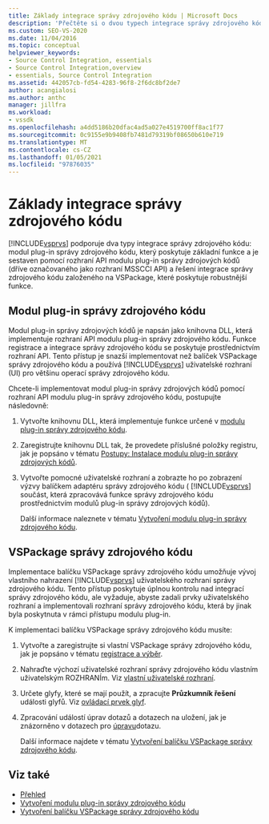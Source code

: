 ```yaml
---
title: Základy integrace správy zdrojového kódu | Microsoft Docs
description: 'Přečtěte si o dvou typech integrace správy zdrojového kódu, které podporuje Visual Studio: modul plug-in správy zdrojových kódů a řešení správy zdrojového kódu založeného na VSPackage.'
ms.custom: SEO-VS-2020
ms.date: 11/04/2016
ms.topic: conceptual
helpviewer_keywords:
- Source Control Integration, essentials
- Source Control Integration,overview
- essentials, Source Control Integration
ms.assetid: 442057cb-fd54-4283-96f8-2f6dc8bf2de7
author: acangialosi
ms.author: anthc
manager: jillfra
ms.workload:
- vssdk
ms.openlocfilehash: a4dd5186b20dfac4ad5a027e4519700ff8ac1f77
ms.sourcegitcommit: 0c9155e9b9408fb7481d79319bf08650b610e719
ms.translationtype: MT
ms.contentlocale: cs-CZ
ms.lasthandoff: 01/05/2021
ms.locfileid: "97876035"
---
```

# <a name="source-control-integration-essentials"></a>Základy integrace správy zdrojového kódu
[!INCLUDE[vsprvs](../../code-quality/includes/vsprvs_md.md)] podporuje dva typy integrace správy zdrojového kódu: modul plug-in správy zdrojového kódu, který poskytuje základní funkce a je sestaven pomocí rozhraní API modulu plug-in správy zdrojových kódů (dříve označovaného jako rozhraní MSSCCI API) a řešení integrace správy zdrojového kódu založeného na VSPackage, které poskytuje robustnější funkce.

## <a name="source-control-plug-in"></a>Modul plug-in správy zdrojového kódu
 Modul plug-in správy zdrojových kódů je napsán jako knihovna DLL, která implementuje rozhraní API modulu plug-in správy zdrojového kódu. Funkce registrace a integrace správy zdrojového kódu se poskytuje prostřednictvím rozhraní API. Tento přístup je snazší implementovat než balíček VSPackage správy zdrojového kódu a používá [!INCLUDE[vsprvs](../../code-quality/includes/vsprvs_md.md)] uživatelské rozhraní (UI) pro většinu operací správy zdrojového kódu.

 Chcete-li implementovat modul plug-in správy zdrojových kódů pomocí rozhraní API modulu plug-in správy zdrojového kódu, postupujte následovně:

1. Vytvořte knihovnu DLL, která implementuje funkce určené v [modulu plug-in správy zdrojového kódu](../../extensibility/source-control-plug-ins.md).

2. Zaregistrujte knihovnu DLL tak, že provedete příslušné položky registru, jak je popsáno v tématu [Postupy: Instalace modulu plug-in správy zdrojových kódů](../../extensibility/internals/how-to-install-a-source-control-plug-in.md).

3. Vytvořte pomocné uživatelské rozhraní a zobrazte ho po zobrazení výzvy balíčkem adaptéru správy zdrojového kódu ( [!INCLUDE[vsprvs](../../code-quality/includes/vsprvs_md.md)] součást, která zpracovává funkce správy zdrojového kódu prostřednictvím modulů plug-in správy zdrojových kódů).

   Další informace naleznete v tématu [Vytvoření modulu plug-in správy zdrojového kódu](../../extensibility/internals/creating-a-source-control-plug-in.md).

## <a name="source-control-vspackage"></a>VSPackage správy zdrojového kódu
 Implementace balíčku VSPackage správy zdrojového kódu umožňuje vývoj vlastního nahrazení [!INCLUDE[vsprvs](../../code-quality/includes/vsprvs_md.md)] uživatelského rozhraní správy zdrojového kódu. Tento přístup poskytuje úplnou kontrolu nad integrací správy zdrojového kódu, ale vyžaduje, abyste zadali prvky uživatelského rozhraní a implementovali rozhraní správy zdrojového kódu, která by jinak byla poskytnuta v rámci přístupu modulu plug-in.

 K implementaci balíčku VSPackage správy zdrojového kódu musíte:

1. Vytvořte a zaregistrujte si vlastní VSPackage správy zdrojového kódu, jak je popsáno v tématu [registrace a výběr](../../extensibility/internals/registration-and-selection-source-control-vspackage.md).

2. Nahraďte výchozí uživatelské rozhraní správy zdrojového kódu vlastním uživatelským ROZHRANÍm. Viz [vlastní uživatelské rozhraní](../../extensibility/internals/custom-user-interface-source-control-vspackage.md).

3. Určete glyfy, které se mají použít, a zpracujte **Průzkumník řešení** události glyfů. Viz [ovládací prvek glyf](../../extensibility/internals/glyph-control-source-control-vspackage.md).

4. Zpracování událostí úprav dotazů a dotazech na uložení, jak je znázorněno v dotazech pro [úpravu](../../extensibility/internals/query-edit-query-save-source-control-vspackage.md)dotazu.

   Další informace najdete v tématu [Vytvoření balíčku VSPackage správy zdrojového kódu](../../extensibility/internals/creating-a-source-control-vspackage.md).

## <a name="see-also"></a>Viz také
- [Přehled](../../extensibility/internals/source-control-integration-overview.md)
- [Vytvoření modulu plug-in správy zdrojového kódu](../../extensibility/internals/creating-a-source-control-plug-in.md)
- [Vytvoření balíčku VSPackage správy zdrojového kódu](../../extensibility/internals/creating-a-source-control-vspackage.md)
